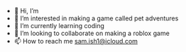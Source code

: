 - 👋 Hi, I’m 
- 👀 I’m interested in making a game called pet adventures
- 🌱 I’m currently learning coding
- 💞️ I’m looking to collaborate on making a roblox game
- 📫 How to reach me sam.ish1@icloud.com

<!---
Solo63/Solo63 is a ✨ special ✨ repository because its `README.md` (this file) appears on your GitHub profile.
You can click the Preview link to take a look at your changes.
--->
